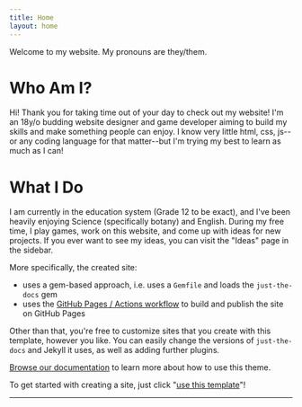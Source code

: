 ```yaml
---
title: Home
layout: home
---
```


Welcome to my website. My pronouns are they/them.

# Who Am I?
Hi! Thank you for taking time out of your day to check out my website!
I'm an 18y/o budding website designer and game developer aiming to build my skills and make something people can enjoy.
I know very little html, css, js--or any coding language for that matter--but I'm trying my best to learn as much as I can!

# What I Do
I am currently in the education system (Grade 12 to be exact), and I've been heavily enjoying Science (specifically botany) and English. During my free time, I play games, work on this website, and come up with ideas for new projects.
If you ever want to see my ideas, you can visit the "Ideas" page in the sidebar.


More specifically, the created site:

- uses a gem-based approach, i.e. uses a `Gemfile` and loads the `just-the-docs` gem
- uses the [GitHub Pages / Actions workflow] to build and publish the site on GitHub Pages

Other than that, you're free to customize sites that you create with this template, however you like. You can easily change the versions of `just-the-docs` and Jekyll it uses, as well as adding further plugins.

[Browse our documentation][Just the Docs] to learn more about how to use this theme.

To get started with creating a site, just click "[use this template]"!

----

[^1]: [It can take up to 10 minutes for changes to your site to publish after you push the changes to GitHub](https://docs.github.com/en/pages/setting-up-a-github-pages-site-with-jekyll/creating-a-github-pages-site-with-jekyll#creating-your-site).

[Just the Docs]: https://just-the-docs.github.io/just-the-docs/
[GitHub Pages]: https://docs.github.com/en/pages
[README]: https://github.com/just-the-docs/just-the-docs-template/blob/main/README.md
[Jekyll]: https://jekyllrb.com
[GitHub Pages / Actions workflow]: https://github.blog/changelog/2022-07-27-github-pages-custom-github-actions-workflows-beta/
[use this template]: https://github.com/just-the-docs/just-the-docs-template/generate
